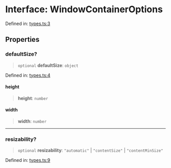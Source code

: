 # Interface: WindowContainerOptions

Defined in: [types.ts:3](https://github.com/webspatial/webspatial-sdk/blob/4b99b8c118df67a102dd2d333c40fa2b5e426143/core/src/core/types.ts#L3)

## Properties

### defaultSize?

> `optional` **defaultSize**: `object`

Defined in: [types.ts:4](https://github.com/webspatial/webspatial-sdk/blob/4b99b8c118df67a102dd2d333c40fa2b5e426143/core/src/core/types.ts#L4)

#### height

> **height**: `number`

#### width

> **width**: `number`

***

### resizability?

> `optional` **resizability**: `"automatic"` \| `"contentSize"` \| `"contentMinSize"`

Defined in: [types.ts:9](https://github.com/webspatial/webspatial-sdk/blob/4b99b8c118df67a102dd2d333c40fa2b5e426143/core/src/core/types.ts#L9)
